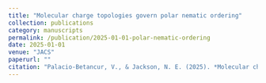 ```yaml
---
title: "Molecular charge topologies govern polar nematic ordering"
collection: publications
category: manuscripts
permalink: /publication/2025-01-01-polar-nematic-ordering
date: 2025-01-01
venue: "JACS"
paperurl: ""
citation: "Palacio-Betancur, V., & Jackson, N. E. (2025). *Molecular charge topologies govern polar nematic ordering.* Submitted to <i>JACS</i>."
---
```


